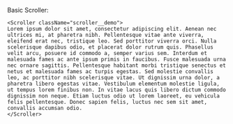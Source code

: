 Basic Scroller:

    <Scroller className="scroller__demo">
    Lorem ipsum dolor sit amet, consectetur adipiscing elit. Aenean nec ultrices mi, at pharetra nibh. Pellentesque vitae ante viverra, eleifend erat nec, tristique leo. Sed porttitor viverra orci. Nulla scelerisque dapibus odio, et placerat dolor rutrum quis. Phasellus velit arcu, posuere id commodo a, semper varius sem. Interdum et malesuada fames ac ante ipsum primis in faucibus. Fusce malesuada urna nec ornare sagittis. Pellentesque habitant morbi tristique senectus et netus et malesuada fames ac turpis egestas. Sed molestie convallis leo, ac porttitor nibh scelerisque vitae. Ut dignissim urna dolor, a pharetra libero egestas vitae. Vestibulum elementum molestie ligula, ut tempus lorem finibus non. In vitae lacus quis libero dictum commodo dignissim non neque. Etiam luctus odio ut lorem laoreet, eu vehicula felis pellentesque. Donec sapien felis, luctus nec sem sit amet, convallis accumsan odio.
    </Scroller>
